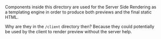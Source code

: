 Components inside this directory are used for the Server Side Rendering
as a templating engine in order to produce both previews and the final
static HTML.

Why are they in the `/client` directory then? Because they could potentially
be used by the client to render preview without the server help.
